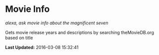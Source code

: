 # Movie Info
*alexa, ask movie info about the magnificent seven*

Gets movie release years and descriptions by searching theMovieDB.org based on title

**Last Updated:** 2016-03-08 15:32:41